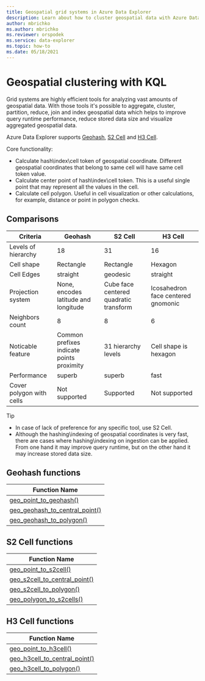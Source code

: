 ```yaml
---
title: Geospatial grid systems in Azure Data Explorer
description: Learn about how to cluster geospatial data with Azure Data Explorer.
author: mbrichko
ms.author: mbrichko
ms.reviewer: orspodek
ms.service: data-explorer
ms.topic: how-to
ms.date: 05/18/2021
---
```


# Geospatial clustering with KQL

Grid systems are highly efficient tools for analyzing vast amounts of geospatial data. With those tools it's possible to aggregate, cluster, partition, reduce, join and index geospatial data which helps to improve query runtime performance, reduce stored data size and visualize aggregated geospatial data.

Azure Data Explorer supports [Geohash](https://en.wikipedia.org/wiki/Geohash), [S2 Cell](https://s2geometry.io/devguide/s2cell_hierarchy) and [H3 Cell](https://eng.uber.com/h3/).

Core functionality:

* Calculate hash\index\cell token of geospatial coordinate. Different geospatial coordinates that belong to same cell will have same cell token value.
* Calculate center point of hash\index\cell token. This is a useful single point that may represent all the values in the cell.
* Calculate cell polygon. Useful in cell visualization or other calculations, for example, distance or point in polygon checks. 

## Comparisons

| Criteria | Geohash | S2 Cell | H3 Cell |
|-|-|-|-|
| Levels of hierarchy | 18 | 31 | 16 |
| Cell shape | Rectangle | Rectangle | Hexagon |
| Cell Edges | straight | geodesic | straight |
| Projection system | None, encodes latitude and longitude | Cube face centered quadratic transform | Icosahedron face centered gnomonic |
| Neighbors count | 8 | 8 | 6 |
| Noticable feature | Common prefixes indicate points proximity | 31 hierarchy levels | Cell shape is hexagon |
| Performance | superb | superb | fast |
| Cover polygon with cells | Not supported | Supported | Not supported |

> [!TIP]
> * In case of lack of preference for any specific tool, use S2 Cell.
> * Although the hashing\indexing of geospatial coordinates is very fast, there are cases where hashing\indexing on ingestion can be applied. From one hand it may improve query runtime, but on the other hand it may increase stored data size.

## Geohash functions

|Function Name|
|-|
|[geo_point_to_geohash()](kusto/query/geo-point-to-geohash-function.md)|
|[geo_geohash_to_central_point()](kusto/query/geo-geohash-to-central-point-function.md)|
|[geo_geohash_to_polygon()](kusto/query/geo-geohash-to-polygon-function.md)|

## S2 Cell functions

|Function Name|
|-|
|[geo_point_to_s2cell()](kusto/query/geo-point-to-s2cell-function.md)|
|[geo_s2cell_to_central_point()](kusto/query/geo-s2cell-to-central-point-function.md)|
|[geo_s2cell_to_polygon()](kusto/query/geo-s2cell-to-polygon-function.md)|
|[geo_polygon_to_s2cells()](kusto/query/geo-polygon-to-s2cells-function.md)|

## H3 Cell functions

|Function Name|
|-|
|[geo_point_to_h3cell()](kusto/query/geo-point-to-h3cell-function.md)|
|[geo_h3cell_to_central_point()](kusto/query/geo-h3cell-to-central-point-function.md)|
|[geo_h3cell_to_polygon()](kusto/query/geo-h3cell-to-polygon-function.md)|
